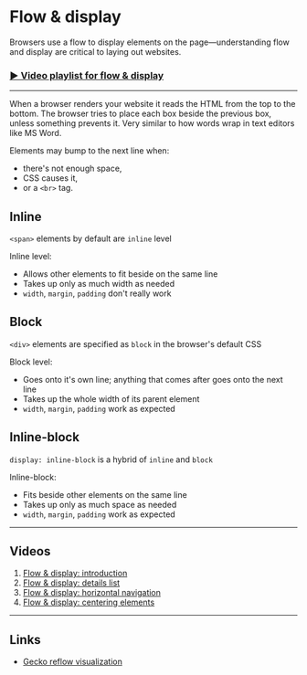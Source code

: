 # Flow & display

Browsers use a flow to display elements on the page—understanding flow and display are critical to laying out websites.

### [▶ Video playlist for flow & display](https://www.youtube.com/playlist?list=PLWjCJDeWfDdc6YKkkrEdYuExcnY05rmwG)

---

When a browser renders your website it reads the HTML from the top to the bottom.
The browser tries to place each box beside the previous box, unless something prevents it.
Very similar to how words wrap in text editors like MS Word.

Elements may bump to the next line when:

- there's not enough space,
- CSS causes it,
- or a `<br>` tag.

## Inline

`<span>` elements by default are `inline` level

Inline level:

- Allows other elements to fit beside on the same line
- Takes up only as much width as needed
- `width`, `margin`, `padding` don't really work

## Block

`<div>` elements are specified as `block` in the browser's default CSS

Block level:

- Goes onto it's own line; anything that comes after goes onto the next line
- Takes up the whole width of its parent element
- `width`, `margin`, `padding` work as expected

## Inline-block

`display: inline-block` is a hybrid of `inline` and `block`

Inline-block:

- Fits beside other elements on the same line
- Takes up only as much space as needed
- `width`, `margin`, `padding` work as expected

---

## Videos

1. [Flow & display: introduction](http://www.youtube.com/watch?v=FwQo2P7L9bw&list=PLWjCJDeWfDdc6YKkkrEdYuExcnY05rmwG&index=1)
2. [Flow & display: details list](http://www.youtube.com/watch?v=-HeiRd22Tcg&list=PLWjCJDeWfDdc6YKkkrEdYuExcnY05rmwG&index=2)
3. [Flow & display: horizontal navigation](http://www.youtube.com/watch?v=sxO32mTbfUo&list=PLWjCJDeWfDdc6YKkkrEdYuExcnY05rmwG&index=3)
4. [Flow & display: centering elements](https://www.youtube.com/watch?v=QA5CiOm92Qg&list=PLWjCJDeWfDdc6YKkkrEdYuExcnY05rmwG&index=4)

---

## Links

- [Gecko reflow visualization](http://www.youtube.com/watch?v=ZTnIxIA5KGw)
